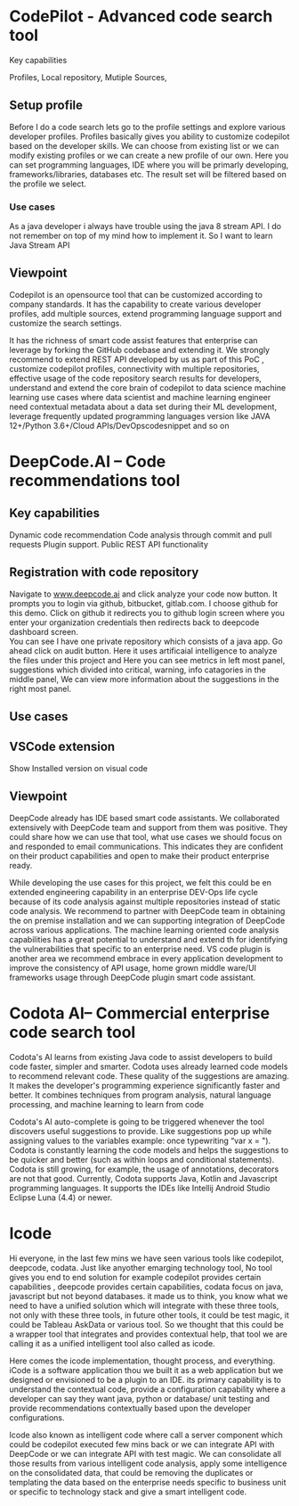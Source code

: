 # CodePilot  - Advanced code search tool
 Key capabilities
 
 Profiles,
 Local repository,
 Mutiple Sources,

## Setup profile

Before I do a code search lets go to the profile settings and explore various developer profiles. Profiles basically gives you ability to customize codepilot based on the developer skills. We can choose from existing list or we can modify existing profiles or we can create a new profile of our own. Here you can set programming languages, IDE where you will be primarly developing, frameworks/libraries, databases etc. The result set will be filtered based on the profile we select.
### Use cases
As a java developer i always have trouble using the java 8 stream API. I do not remember on top of my mind how to implement it.  So I want to learn Java Stream API
## Viewpoint

Codepilot is an opensource tool that can be customized according to company standards. It has the capability to create various developer profiles, add multiple sources, extend programming language support and customize the search settings.

It has the richness of smart code assist features that enterprise can leverage by forking the GitHub codebase and extending it. We strongly recommend to extend REST API developed by us as part of this PoC , customize codepilot profiles, connectivity with multiple repositories, effective usage of the code repository search results for developers, understand and extend the core brain of codepilot to data science machine learning use cases where data scientist and machine learning engineer need contextual metadata about a data set during their ML development, leverage frequently updated programming languages version like JAVA 12+/Python 3.6+/Cloud APIs/DevOpscodesnippet and so on

# DeepCode.AI – Code recommendations tool
## Key capabilities
Dynamic code recommendation
Code analysis through commit and pull requests
Plugin support.
Public REST API functionality 
## Registration with code repository
Navigate to www.deepcode.ai and click analyze your code now button. It prompts you to login via github, bitbucket, gitlab.com. I choose github for this demo. Click on github it redirects you to github login screen where you enter your organization credentials then redirects back to deepcode dashboard screen.  
You can see I have one private repository which consists of a java app. Go ahead click on audit button. Here it uses artificaial intelligence to analyze the files under this project and Here you can see metrics in left most panel, suggestions which divided into critical, warning, info catagories in the middle panel, We can view more information about the suggestions in the right most panel.

## Use cases
## VSCode extension
Show Installed version on visual code
## Viewpoint

DeepCode already has IDE based smart code assistants. We collaborated extensively with DeepCode team and support from them was positive. They could share how we can use that tool, what use cases we should focus on and responded to email communications. This indicates they are confident on their product capabilities and open to make their product enterprise ready.

While developing the use cases for this project, we felt this could be en extended engineering capability in an enterprise DEV-Ops life cycle because of its code analysis against multiple repositories instead of static code analysis. We recommend to partner with DeepCode team in obtaining the on premise installation and we can supporting integration of DeepCode across various applications. The machine learning oriented code analysis capabilities has a great potential to understand and extend th for identifying the vulnerabilities that specific to an enterprise need. VS code plugin is another area we recommend embrace in every application development to improve the consistency of API usage, home grown middle ware/UI frameworks usage through DeepCode plugin smart code assistant.

# Codota AI– Commercial enterprise code search tool 
Codota's AI learns from existing Java code to assist developers to build code faster, simpler and smarter. Codota uses already learned code models to recommend relevant code. These quality of the suggestions are amazing. It makes the developer's programming experience significantly faster and better. It combines techniques from program analysis, natural language processing, and machine learning to learn from code

Codota's AI auto-complete is going to be triggered whenever the tool discovers useful suggestions to provide. Like suggestions pop up while assigning values to the variables example: once typewriting “var x = "). Codota is constantly learning the code models and helps the suggestions to be quicker and better (such as within loops and conditional statements).
Codota is still growing, for example, the usage of annotations, decorators are not that good.
Currently, Codota supports Java, Kotlin and Javascript programming languages. It supports the IDEs like Intellij Android Studio Eclipse Luna (4.4) or newer.

# Icode 
Hi everyone, in the last few mins we have seen various tools like codepilot, deepcode, codata. Just like anyother emarging technology tool, No tool gives you end to end solution for example codepilot provides certain capabilities , deepcode provides certain capabilities, codata focus on java, javascript but not beyond databases. it made us to think, you know what we need to have a unified solution which will integrate with these three tools, not only with these three tools, in future other tools, it could be test magic, it could be Tableau AskData or various tool. So we thought that this could be a wrapper tool that integrates and provides contextual help, that tool we are calling it as a unified intelligent tool also called as icode. 

Here comes the icode implementation, thought process, and everything. iCode is a software application thou we built it as a web application but we designed or envisioned to be a plugin to an IDE. its primary capability is to understand the contextual code, provide a configuration capability where a developer can say they want java, python or database/ unit testing and provide recommendations contextually based upon the developer configurations. 

Icode also known as intelligent code where call a server component which could be codepilot executed few mins back or we can integrate API with DeepCode or we can integrate API with test magic. We can consolidate all those results from various intelligent code analysis, apply some intelligence on the consolidated data, that could be removing the duplicates or templating the data based on the enterprise needs specific to business unit or specific to technology stack and give a smart intelligent code.
